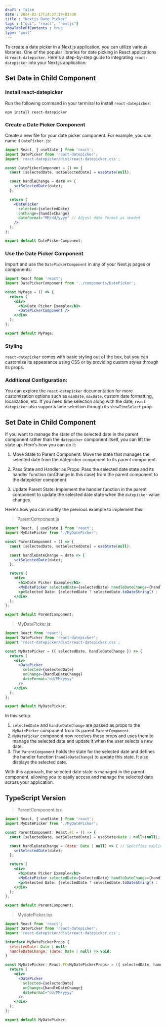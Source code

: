 ```yaml
--- 
draft : false
date : 2024-03-17T14:37:18+01:00
title : "Nextjs Date Picker"
tags : ["gui", "react", "nextjs"]
showTableOfContents : true
type: "post"
---
```


To create a date picker in a Next.js application, you can utilize various libraries. One of the popular libraries for date picking in React applications is `react-datepicker`. Here's a step-by-step guide to integrating `react-datepicker` into your Next.js application:

## Set Date in Child Component

### Install react-datepicker
Run the following command in your terminal to install `react-datepicker`:
```
npm install react-datepicker
```

### Create a Date Picker Component
Create a new file for your date picker component. For example, you can name it `DatePicker.js`:
```jsx
import React, { useState } from 'react';
import DatePicker from 'react-datepicker';
import 'react-datepicker/dist/react-datepicker.css';

const DatePickerComponent = () => {
  const [selectedDate, setSelectedDate] = useState(null);

  const handleChange = date => {
    setSelectedDate(date);
  };

  return (
    <DatePicker
      selected={selectedDate}
      onChange={handleChange}
      dateFormat="MM/dd/yyyy" // Adjust date format as needed
    />
  );
};

export default DatePickerComponent;
```

### Use the Date Picker Component
Import and use the `DatePickerComponent` in any of your Next.js pages or components:
```jsx
import React from 'react';
import DatePickerComponent from '../components/DatePicker';

const MyPage = () => {
  return (
    <div>
      <h1>Date Picker Example</h1>
      <DatePickerComponent />
    </div>
  );
};

export default MyPage;
```

### Styling

`react-datepicker` comes with basic styling out of the box, but you can customize its appearance using CSS or by providing custom styles through its props.

### Additional Configuration:

You can explore the `react-datepicker` documentation for more customization options such as `minDate`, `maxDate`, custom date formatting, localization, etc.
If you need time selection along with the date, `react-datepicker` also supports time selection through its `showTimeSelect` prop.

## Set Date in Child Component


If you want to manage the state of the selected date in the parent component rather than the `datepicker` component itself, you can lift the state up. Here's how you can do it:

1. Move State to Parent Component: Move the state that manages the selected date from the datepicker component to its parent component.

2. Pass State and Handler as Props: Pass the selected date state and its handler function (onChange in this case) from the parent component to the datepicker component.

3. Update Parent State: Implement the handler function in the parent component to update the selected date state when the `datepicker` value changes.

Here's how you can modify the previous example to implement this:

> ParentComponent.js
```jsx
import React, { useState } from 'react';
import MyDatePicker from './MyDatePicker';

const ParentComponent = () => {
  const [selectedDate, setSelectedDate] = useState(null);

  const handleDateChange = date => {
    setSelectedDate(date);
  };

  return (
    <div>
      <h1>Date Picker Example</h1>
      <MyDatePicker selectedDate={selectedDate} handleDateChange={handleDateChange} />
      <p>Selected Date: {selectedDate ? selectedDate.toDateString() : 'No date selected'}</p>
    </div>
  );
};

export default ParentComponent;
```

> MyDatePicker.js:
```jsx
import React from 'react';
import DatePicker from 'react-datepicker';
import 'react-datepicker/dist/react-datepicker.css';

const MyDatePicker = ({ selectedDate, handleDateChange }) => {
  return (
    <div>
      <DatePicker
        selected={selectedDate}
        onChange={handleDateChange}
        dateFormat="dd/MM/yyyy"
      />
    </div>
  );
};

export default MyDatePicker;
```

In this setup:

1. `selectedDate` and `handleDateChange` are passed as props to the `MyDatePicker` component from its parent `ParentComponent`.
2. `MyDatePicker` component now receives these props and uses them to manage the selected date and update it when the user selects a new date.
3. The `ParentComponent` holds the state for the selected date and defines the handler function (`handleDateChange`) to update this state. It also displays the selected date.

With this approach, the selected date state is managed in the parent component, allowing you to easily access and manage the selected date across your application.

## TypeScript Version

> ParentComponent.tsx
```jsx
import React, { useState } from 'react';
import MyDatePicker from './MyDatePicker';

const ParentComponent: React.FC = () => {
  const [selectedDate, setSelectedDate] = useState<Date | null>(null); // Spécifiez explicitement le type Date | null

  const handleDateChange = (date: Date | null) => { // Spécifiez explicitement le type Date | null
    setSelectedDate(date);
  };

  return (
    <div>
      <h1>Date Picker Example</h1>
      <MyDatePicker selectedDate={selectedDate} handleDateChange={handleDateChange} />
      <p>Selected Date: {selectedDate ? selectedDate.toDateString() : 'No date selected'}</p>
    </div>
  );
};

export default ParentComponent;
```



> MydatePicker.tsx
```jsx
import React from 'react';
import DatePicker from 'react-datepicker';
import 'react-datepicker/dist/react-datepicker.css';

interface MyDatePickerProps {
  selectedDate: Date | null;
  handleDateChange: (date: Date | null) => void;
}

const MyDatePicker: React.FC<MyDatePickerProps> = ({ selectedDate, handleDateChange }) => {
  return (
    <div>
      <DatePicker
        selected={selectedDate}
        onChange={handleDateChange}
        dateFormat="dd/MM/yyyy"
      />
    </div>
  );
};

export default MyDatePicker;
```

